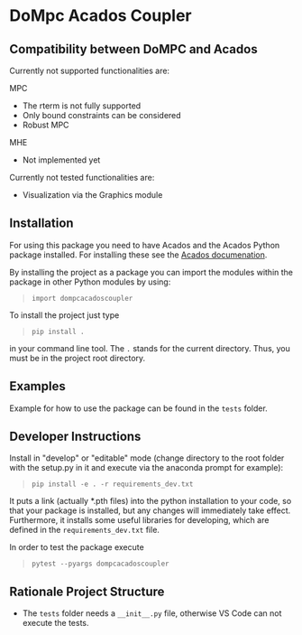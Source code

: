 # DoMpc Acados Coupler

## Compatibility between DoMPC and Acados

Currently not supported functionalities are:

MPC
- The rterm is not fully supported
- Only bound constraints can be considered
- Robust MPC

MHE
- Not implemented yet

Currently not tested functionalities are:
- Visualization via the Graphics module

## Installation

For using this package you need to have Acados and the Acados Python package installed.
For installing these see the [Acados documenation](https://docs.acados.org/).

By installing the project as a package you can import the modules within the package in other Python modules by using:

> `import dompcacadoscoupler`

To install the project just type
> `pip install .`

in your command line tool. The `.` stands for the current directory. Thus, you must be in the project root directory.

## Examples

Example for how to use the package can be found in the `tests` folder.

## Developer Instructions

Install in "develop" or "editable" mode (change directory to the root folder with the setup.py in it and execute via the anaconda prompt for example):

> `pip install -e . -r requirements_dev.txt`

It puts a link (actually *.pth files) into the python installation to your code, so that your package is installed, but any changes will immediately take effect.
Furthermore, it installs some useful libraries for developing, which are defined in the `requirements_dev.txt` file.

In order to test the package execute

> `pytest --pyargs dompcacadoscoupler`

## Rationale Project Structure

- The `tests` folder needs a `__init__.py` file, otherwise VS Code can not execute the tests.

